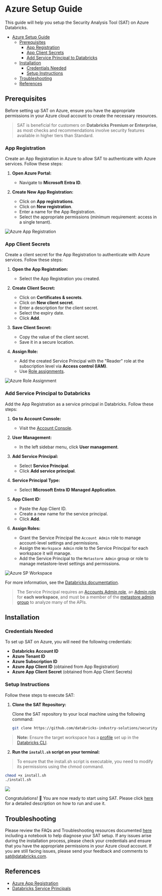 # Azure Setup Guide

This guide will help you setup the Security Analysis Tool (SAT) on Azure Databricks.


- [Azure Setup Guide](#azure-setup-guide)
  - [Prerequisites](#prerequisites)
    - [App Registration](#app-registration)
    - [App Client Secrets](#app-client-secrets)
    - [Add Service Principal to Databricks](#add-service-principal-to-databricks)
  - [Installation](#installation)
    - [Credentials Needed](#credentials-needed)
    - [Setup Instructions](#setup-instructions)
  - [Troubleshooting](#troubleshooting)
  - [References](#references)

## Prerequisites

Before setting up SAT on Azure, ensure you have the appropriate permissions in your Azure cloud account to create the necessary resources.

> SAT is beneficial for customers on **Databricks Premium or Enterprise**, as most checks and recommendations involve security features available in higher tiers than Standard.

### App Registration

Create an App Registration in Azure to allow SAT to authenticate with Azure services. Follow these steps:

1. **Open Azure Portal:**
   - Navigate to **Microsoft Entra ID**.
  
2. **Create New App Registration:**
   - Click on **App registrations**.
   - Click on **New registration**.
   - Enter a name for the App Registration.
   - Select the appropriate permissions (minimum requirement: access in a single tenant).

![Azure App Registration](../images/azure_app_reg.png)

### App Client Secrets

Create a client secret for the App Registration to authenticate with Azure services. Follow these steps:

1. **Open the App Registration:**
   - Select the App Registration you created.

2. **Create Client Secret:**
   - Click on **Certificates & secrets**.
   - Click on **New client secret**.
   - Enter a description for the client secret.
   - Select the expiry date.
   - Click **Add**.

3. **Save Client Secret:**
   - Copy the value of the client secret.
   - Save it in a secure location.

4. **Assign Role:**
   - Add the created Service Principal with the "Reader" role at the subscription level via **Access control (IAM)**.
   - Use [Role assignments](https://learn.microsoft.com/en-us/azure/role-based-access-control/role-assignments-portal#step-2-open-the-add-role-assignment-page).

![Azure Role Assignment](../images/azure_role_assignment.png)

### Add Service Principal to Databricks

Add the App Registration as a service principal in Databricks. Follow these steps:

1. **Go to Account Console:**
   - Visit the [Account Console](https://accounts.azuredatabricks.net/).

2. **User Management:**
   - In the left sidebar menu, click **User management**.

3. **Add Service Principal:**
   - Select **Service Principal**.
   - Click **Add service principal**.

4. **Service Principal Type:**
   - Select **Microsoft Entra ID Managed Application**.

5. **App Client ID:**
   - Paste the App Client ID.
   - Create a new name for the service principal.
   - Click **Add**.

6. **Assign Roles:**
   - Grant the Service Principal the `Account Admin` role to manage account-level settings and permissions.
   - Assign the `Workspace Admin` role to the Service Principal for each workspace it will manage.
   - Add the Service Principal to the `Metastore Admin` group or role to manage metastore-level settings and permissions.

![Azure SP Workspace](../images/azure_ws.png)

For more information, see the [Databricks documentation](https://learn.microsoft.com/en-us/azure/databricks/admin/users-groups/service-principals#--databricks-and-microsoft-entra-id-formerly-azure-active-directory-service-principals).

> The Service Principal requires an [Accounts Admin role](https://learn.microsoft.com/en-us/azure/databricks/admin/users-groups/service-principals#--assign-account-admin-roles-to-a-service-principal), an [Admin role](https://learn.microsoft.com/en-us/azure/databricks/admin/users-groups/service-principals#assign-a-service-principal-to-a-workspace-using-the-account-console) for **each workspace**, and must be a member of the [metastore admin group](https://learn.microsoft.com/en-us/azure/databricks/data-governance/unity-catalog/manage-privileges/admin-privileges#who-has-metastore-admin-privileges) to analyze many of the APIs.

## Installation

### Credentials Needed

To set up SAT on Azure, you will need the following credentials:

- **Databricks Account ID**
- **Azure Tenant ID**
- **Azure Subscription ID**
- **Azure App Client ID** (obtained from App Registration)
- **Azure App Client Secret** (obtained from App Client Secrets)

### Setup Instructions

Follow these steps to execute SAT:

1. **Clone the SAT Repository:**
   
   Clone the SAT repository to your local machine using the following command:
   
   ```sh
   git clone https://github.com/databricks-industry-solutions/security-analysis-tool.git
   ```

> **Note:** Ensure the target workspace has a [profile](https://learn.microsoft.com/en-us/azure/databricks/dev-tools/cli/profiles) set up in the [Databricks CLI](https://learn.microsoft.com/en-us/azure/databricks/dev-tools/cli/tutorial).

2. **Run the `install.sh` script on your terminal:**

> To ensure that the install.sh script is executable, you need to modify its permissions using the chmod command.

   ```sh
   chmod +x install.sh
   ./install.sh
   ```

![](../gif/terminal-azure.gif)

Congratulations! 🎉 You are now ready to start using SAT. Please click [here](../setup.md#usage) for a detailed description on how to run and use it.


## Troubleshooting
Please review the FAQs and Troubleshooting resources documented [here](./faqs_and_troubleshooting.md) including a notebook to help diagnose your SAT setup.
If any issues arise during the installation process, please check your credentials and ensure that you have the appropriate permissions in your Azure cloud account. If you are still facing issues, please send your feedback and comments to sat@databricks.com. 

## References

- [Azure App Registration](https://docs.microsoft.com/en-us/azure/active-directory/develop/quickstart-register-app)
- [Databricks Service Principals](https://learn.microsoft.com/en-us/azure/databricks/admin/users-groups/service-principals#--databricks-and-microsoft-entra-id-formerly-azure-active-directory-service-principals)
